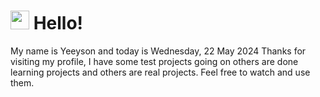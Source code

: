  <h1>
    <img src="https://emojis.slackmojis.com/emojis/images/1643510097/45343/hi.gif?1643510097" width="30"/> 
    Hello!
 </h1>
 <p>
    My name is Yeeyson and today is Wednesday, 22 May 2024
    Thanks for visiting my profile, I have some test projects going on others are done learning projects and others are real projects.
    Feel free to watch and use them.
 </p>